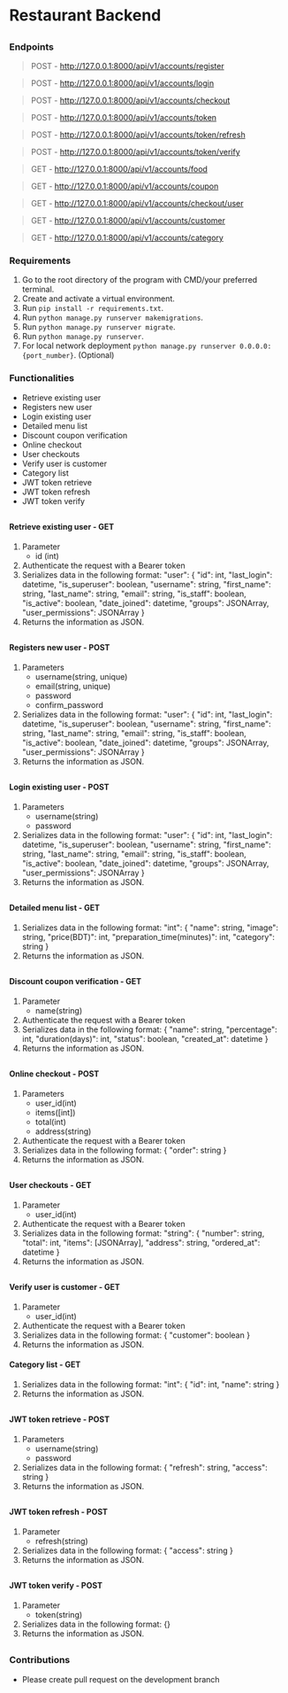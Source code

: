 # Restaurant Backend

##

### Endpoints

> POST - http://127.0.0.1:8000/api/v1/accounts/register

> POST - http://127.0.0.1:8000/api/v1/accounts/login

> POST - http://127.0.0.1:8000/api/v1/accounts/checkout

> POST - http://127.0.0.1:8000/api/v1/accounts/token

> POST - http://127.0.0.1:8000/api/v1/accounts/token/refresh

> POST - http://127.0.0.1:8000/api/v1/accounts/token/verify

> GET - http://127.0.0.1:8000/api/v1/accounts/food

> GET - http://127.0.0.1:8000/api/v1/accounts/coupon

> GET - http://127.0.0.1:8000/api/v1/accounts/checkout/user

> GET - http://127.0.0.1:8000/api/v1/accounts/customer

> GET - http://127.0.0.1:8000/api/v1/accounts/category

### Requirements

1. Go to the root directory of the program with CMD/your preferred terminal.
2. Create and activate a virtual environment.
3. Run `pip install -r requirements.txt`.
4. Run `python manage.py runserver makemigrations`.
5. Run `python manage.py runserver migrate`.
6. Run `python manage.py runserver`.
7. For local network deployment `python manage.py runserver 0.0.0.0:{port_number}`. (Optional)

### Functionalities

- Retrieve existing user
- Registers new user
- Login existing user
- Detailed menu list
- Discount coupon verification
- Online checkout
- User checkouts
- Verify user is customer
- Category list
- JWT token retrieve
- JWT token refresh
- JWT token verify

##

#### **Retrieve existing user - GET**

1. Parameter
   - id (int)
2. Authenticate the request with a Bearer token
3. Serializes data in the following format:
   "user": {
   "id": int,
   "last_login": datetime,
   "is_superuser": boolean,
   "username": string,
   "first_name": string,
   "last_name": string,
   "email": string,
   "is_staff": boolean,
   "is_active": boolean,
   "date_joined": datetime,
   "groups": JSONArray,
   "user_permissions": JSONArray
   }
4. Returns the information as JSON.

##

#### **Registers new user - POST**

1. Parameters
   - username(string, unique)
   - email(string, unique)
   - password
   - confirm_password
2. Serializes data in the following format:
   "user": {
   "id": int,
   "last_login": datetime,
   "is_superuser": boolean,
   "username": string,
   "first_name": string,
   "last_name": string,
   "email": string,
   "is_staff": boolean,
   "is_active": boolean,
   "date_joined": datetime,
   "groups": JSONArray,
   "user_permissions": JSONArray
   }
3. Returns the information as JSON.

##

#### **Login existing user - POST**

1. Parameters
   - username(string)
   - password
2. Serializes data in the following format:
   "user": {
   "id": int,
   "last_login": datetime,
   "is_superuser": boolean,
   "username": string,
   "first_name": string,
   "last_name": string,
   "email": string,
   "is_staff": boolean,
   "is_active": boolean,
   "date_joined": datetime,
   "groups": JSONArray,
   "user_permissions": JSONArray
   }
3. Returns the information as JSON.

##

#### **Detailed menu list - GET**

1. Serializes data in the following format:
   "int": {
   "name": string,
   "image": string,
   "price(BDT)": int,
   "preparation_time(minutes)": int,
   "category": string
   }
2. Returns the information as JSON.

##

#### **Discount coupon verification - GET**

1. Parameter
   - name(string)
2. Authenticate the request with a Bearer token
3. Serializes data in the following format:
   {
   "name": string,
   "percentage": int,
   "duration(days)": int,
   "status": boolean,
   "created_at": datetime
   }
4. Returns the information as JSON.

##

#### **Online checkout - POST**

1. Parameters
   - user_id(int)
   - items([int])
   - total(int)
   - address(string)
2. Authenticate the request with a Bearer token
3. Serializes data in the following format:
   {
   "order": string
   }
4. Returns the information as JSON.

##

#### **User checkouts - GET**

1. Parameter
   - user_id(int)
2. Authenticate the request with a Bearer token
3. Serializes data in the following format:
   "string": {
   "number": string,
   "total": int,
   "items": [JSONArray],
   "address": string,
   "ordered_at": datetime
   }
4. Returns the information as JSON.

##

#### **Verify user is customer - GET**

1. Parameter
   - user_id(int)
2. Authenticate the request with a Bearer token
3. Serializes data in the following format:
   {
   "customer": boolean
   }
4. Returns the information as JSON.

#### **Category list - GET**

1. Serializes data in the following format:
   "int": {
   "id": int,
   "name": string
   }
2. Returns the information as JSON.

##

#### **JWT token retrieve - POST**

1. Parameters
   - username(string)
   - password
2. Serializes data in the following format:
   {
   "refresh": string,
   "access": string
   }
3. Returns the information as JSON.

##

#### **JWT token refresh - POST**

1. Parameter
   - refresh(string)
2. Serializes data in the following format:
   {
   "access": string
   }
3. Returns the information as JSON.

##

#### **JWT token verify - POST**

1. Parameter
   - token(string)
2. Serializes data in the following format:
   {}
3. Returns the information as JSON.

##

### Contributions

- Please create pull request on the development branch
